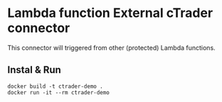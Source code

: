 # Lambda function External cTrader connector
This connector will triggered from other (protected) Lambda functions.


## Instal & Run
```
docker build -t ctrader-demo .
docker run -it --rm ctrader-demo
```
